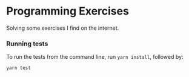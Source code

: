 # Programming Exercises

Solving some exercises I find on the internet.

### Running tests

To run the tests from the command line, run `yarn install`, followed by:

```
yarn test
```
